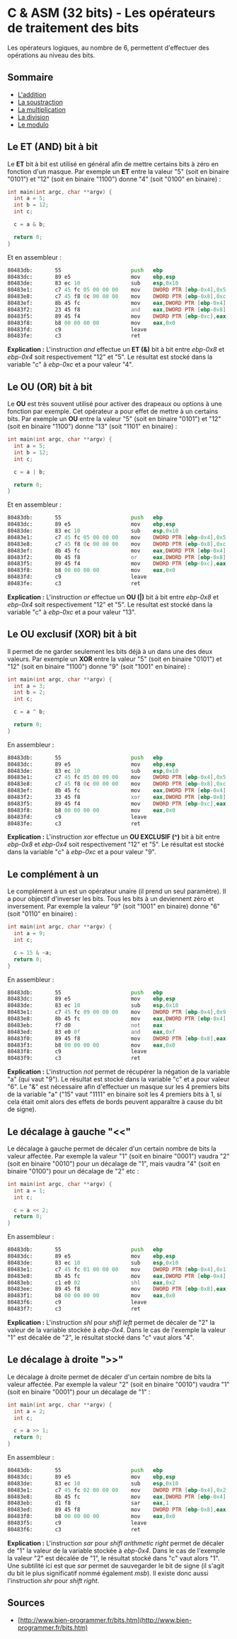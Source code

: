 # C & ASM (32 bits) - Les opérateurs de traitement des bits
Les opérateurs logiques, au nombre de 6, permettent d'effectuer des opérations au niveau des bits.

## Sommaire
* [L'addition](https://github.com/Sharpforce/Reverse-Engineering/blob/master/01.%20Ressources/05.%20C%20%26%20ASM%20(32%20bits)%20-%20Les%20op%C3%A9rations%20math%C3%A9matiques.md#laddition)
* [La soustraction](https://github.com/Sharpforce/Reverse-Engineering/blob/master/01.%20Ressources/05.%20C%20%26%20ASM%20(32%20bits)%20-%20Les%20op%C3%A9rations%20math%C3%A9matiques.md#la-soustraction)
* [La multiplication](https://github.com/Sharpforce/Reverse-Engineering/blob/master/01.%20Ressources/05.%20C%20%26%20ASM%20(32%20bits)%20-%20Les%20op%C3%A9rations%20math%C3%A9matiques.md#la-multiplcation)
* [La division](https://github.com/Sharpforce/Reverse-Engineering/blob/master/01.%20Ressources/05.%20C%20%26%20ASM%20(32%20bits)%20-%20Les%20op%C3%A9rations%20math%C3%A9matiques.md#la-division)
* [Le modulo](https://github.com/Sharpforce/Reverse-Engineering/blob/master/01.%20Ressources/05.%20C%20%26%20ASM%20(32%20bits)%20-%20Les%20op%C3%A9rations%20math%C3%A9matiques.md#le-modulo)

## Le ET (AND) bit à bit
Le **ET** bit à bit est utilisé en général afin de mettre certains bits à zéro en fonction d'un masque. Par exemple un **ET** entre la valeur "5" (soit en binaire "0101") et "12" (soit en binaire "1100") donne "4" (soit "0100" en binaire) :
```c
int main(int argc, char **argv) {
  int a = 5;
  int b = 12;
  int c;

  c = a & b;

  return 0;
}
```

Et en assembleur :
```asm
80483db:       55                      push   ebp
80483dc:       89 e5                   mov    ebp,esp
80483de:       83 ec 10                sub    esp,0x10
80483e1:       c7 45 fc 05 00 00 00    mov    DWORD PTR [ebp-0x4],0x5
80483e8:       c7 45 f8 0c 00 00 00    mov    DWORD PTR [ebp-0x8],0xc
80483ef:       8b 45 fc                mov    eax,DWORD PTR [ebp-0x4]
80483f2:       23 45 f8                and    eax,DWORD PTR [ebp-0x8]
80483f5:       89 45 f4                mov    DWORD PTR [ebp-0xc],eax
80483f8:       b8 00 00 00 00          mov    eax,0x0
80483fd:       c9                      leave
80483fe:       c3                      ret
```

**Explication :** L'instruction _and_ effectue un **ET (&)** bit à bit entre _ebp-0x8_ et _ebp-0x4_ soit respectivement "12" et "5". Le résultat est stocké dans la variable "c" à _ebp-0xc_ et a pour valeur "4".

## Le OU (OR) bit à bit
Le **OU** est très souvent utilisé pour activer des drapeaux ou options à une fonction par exemple. Cet opérateur a pour effet de mettre à un certains bits. Par exemple un **OU** entre la valeur "5" (soit en binaire "0101") et "12" (soit en binaire "1100") donne "13" (soit "1101" en binaire) :
```c
int main(int argc, char **argv) {
  int a = 5;
  int b = 12;
  int c;

  c = a | b;

  return 0;
}
```

Et en assembleur :
```asm
80483db:       55                      push   ebp
80483dc:       89 e5                   mov    ebp,esp
80483de:       83 ec 10                sub    esp,0x10
80483e1:       c7 45 fc 05 00 00 00    mov    DWORD PTR [ebp-0x4],0x5
80483e8:       c7 45 f8 0c 00 00 00    mov    DWORD PTR [ebp-0x8],0xc
80483ef:       8b 45 fc                mov    eax,DWORD PTR [ebp-0x4]
80483f2:       0b 45 f8                or     eax,DWORD PTR [ebp-0x8]
80483f5:       89 45 f4                mov    DWORD PTR [ebp-0xc],eax
80483f8:       b8 00 00 00 00          mov    eax,0x0
80483fd:       c9                      leave
80483fe:       c3                      ret
```

**Explication :** L'instruction _or_ effectue un **OU (|)** bit à bit entre _ebp-0x8_ et _ebp-0x4_ soit respectivement "12" et "5". Le résultat est stocké dans la variable "c" à _ebp-0xc_ et a pour valeur "13".

## Le OU exclusif (XOR) bit à bit
Il permet de ne garder seulement les bits déjà à un dans une des deux valeurs. Par exemple un **XOR** entre la valeur "5" (soit en binaire "0101") et "12" (soit en binaire "1100") donne "9" (soit "1001" en binaire) :
```c
int main(int argc, char **argv) {
  int a = 3;
  int b = 2;
  int c;

  c = a ^ b;

  return 0;
}
```

En assembleur :
```asm
80483db:       55                      push   ebp
80483dc:       89 e5                   mov    ebp,esp
80483de:       83 ec 10                sub    esp,0x10
80483e1:       c7 45 fc 05 00 00 00    mov    DWORD PTR [ebp-0x4],0x5
80483e8:       c7 45 f8 0c 00 00 00    mov    DWORD PTR [ebp-0x8],0xc
80483ef:       8b 45 fc                mov    eax,DWORD PTR [ebp-0x4]
80483f2:       33 45 f8                xor    eax,DWORD PTR [ebp-0x8]
80483f5:       89 45 f4                mov    DWORD PTR [ebp-0xc],eax
80483f8:       b8 00 00 00 00          mov    eax,0x0
80483fd:       c9                      leave
80483fe:       c3                      ret
```

**Explication :** L'instruction _xor_ effectue un **OU EXCLUSIF (^)** bit à bit entre _ebp-0x8_ et _ebp-0x4_ soit respectivement "12" et "5". Le résultat est stocké dans la variable "c" à _ebp-0xc_ et a pour valeur "9".

## Le complément à un
Le complément à un est un opérateur unaire (il prend un seul paramètre). Il a pour objectif d'inverser les bits. Tous les bits à un deviennent zéro et inversement. Par exemple la valeur "9" (soit "1001" en binaire) donne "6" (soit "0110" en binaire) :
```c
int main(int argc, char **argv) {
  int a = 9;
  int c;

  c = 15 & ~a;
  return 0;
}
```

En assembleur :
```asm
80483db:       55                      push   ebp
80483dc:       89 e5                   mov    ebp,esp
80483de:       83 ec 10                sub    esp,0x10
80483e1:       c7 45 fc 09 00 00 00    mov    DWORD PTR [ebp-0x4],0x9
80483e8:       8b 45 fc                mov    eax,DWORD PTR [ebp-0x4]
80483eb:       f7 d0                   not    eax
80483ed:       83 e0 0f                and    eax,0xf
80483f0:       89 45 f8                mov    DWORD PTR [ebp-0x8],eax
80483f3:       b8 00 00 00 00          mov    eax,0x0
80483f8:       c9                      leave
80483f9:       c3                      ret
```

**Explication :** L'instruction _not_ permet de récupérer la négation de la variable "a" (qui vaut "9"). Le résultat est stocké dans la variable "c" et a pour valeur "6". Le "&" est nécessaire afin d'effectuer un masque sur les 4 premiers bits de la variable "a" ("15" vaut "1111" en binaire soit les 4 premiers bits à 1, si cela était omit alors des effets de bords peuvent apparaître à cause du bit de signe).

## Le décalage à gauche "<<"
Le décalage à gauche permet de décaler d'un certain nombre de bits la valeur affectée. Par exemple la valeur "1" (soit en binaire "0001") vaudra "2" (soit en binaire "0010") pour un décalage de "1", mais vaudra "4" (soit en binaire "0100") pour un décalage de "2" etc :            
```c
int main(int argc, char **argv) {
  int a = 1;
  int c;

  c = a << 2;
  return 0;
}
```

En assembleur :
```asm
80483db:       55                      push   ebp
80483dc:       89 e5                   mov    ebp,esp
80483de:       83 ec 10                sub    esp,0x10
80483e1:       c7 45 fc 01 00 00 00    mov    DWORD PTR [ebp-0x4],0x1
80483e8:       8b 45 fc                mov    eax,DWORD PTR [ebp-0x4]
80483eb:       c1 e0 02                shl    eax,0x2
80483ee:       89 45 f8                mov    DWORD PTR [ebp-0x8],eax
80483f1:       b8 00 00 00 00          mov    eax,0x0
80483f6:       c9                      leave
80483f7:       c3                      ret
```

**Explication :** L'instruction _shl_ pour _shifl left_ permet de décaler de "2" la valeur de la variable stockée à _ebp-0x4_. Dans le cas de l'exemple la valeur "1" est décalée de "2", le résultat stocké dans "c" vaut alors "4".

## Le décalage à droite ">>"
Le décalage à droite permet de décaler d'un certain nombre de bits la valeur affectée. Par exemple la valeur "2" (soit en binaire "0010") vaudra "1" (soit en binaire "0001") pour un décalage de "1" :            
```c
int main(int argc, char **argv) {
  int a = 2;
  int c;

  c = a >> 1;
  return 0;
}
```

En assembleur :
```asm
80483db:       55                      push   ebp
80483dc:       89 e5                   mov    ebp,esp
80483de:       83 ec 10                sub    esp,0x10
80483e1:       c7 45 fc 02 00 00 00    mov    DWORD PTR [ebp-0x4],0x2
80483e8:       8b 45 fc                mov    eax,DWORD PTR [ebp-0x4]
80483eb:       d1 f8                   sar    eax,1
80483ed:       89 45 f8                mov    DWORD PTR [ebp-0x8],eax
80483f0:       b8 00 00 00 00          mov    eax,0x0
80483f5:       c9                      leave
80483f6:       c3                      ret
```

**Explication :** L'instruction _sar_ pour _shifl arithmetic right_ permet de décaler de "1" la valeur de la variable stockée à _ebp-0x4_. Dans le cas de l'exemple la valeur "2" est décalée de "1", le résultat stocké dans "c" vaut alors "1". Une subtilité ici est que _sar_ permet de sauvegarder le bit de signe (il s'agit du bit le plus significatif nommé également _msb_). Il existe donc aussi l'instruction _shr_ pour _shift right_.

## Sources
* [http://www.bien-programmer.fr/bits.htm](http://www.bien-programmer.fr/bits.htm)